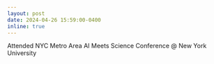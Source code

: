 ```yaml
---
layout: post
date: 2024-04-26 15:59:00-0400
inline: true
---
```


Attended NYC Metro Area AI Meets Science Conference @ New York University